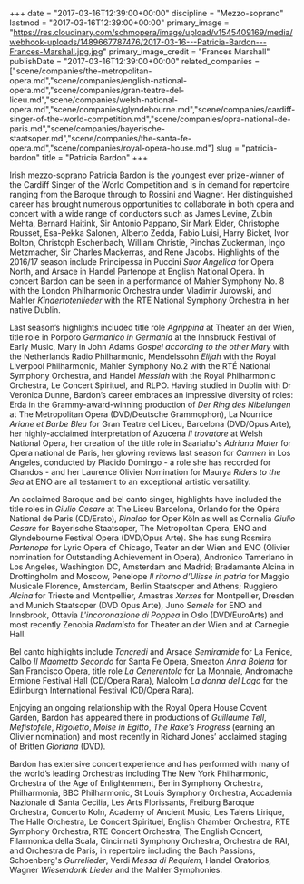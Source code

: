 +++
date = "2017-03-16T12:39:00+00:00"
discipline = "Mezzo-soprano"
lastmod = "2017-03-16T12:39:00+00:00"
primary_image = "https://res.cloudinary.com/schmopera/image/upload/v1545409169/media/webhook-uploads/1489667787476/2017-03-16---Patricia-Bardon---Frances-Marshall.jpg.jpg"
primary_image_credit = "Frances Marshall"
publishDate = "2017-03-16T12:39:00+00:00"
related_companies = ["scene/companies/the-metropolitan-opera.md","scene/companies/english-national-opera.md","scene/companies/gran-teatre-del-liceu.md","scene/companies/welsh-national-opera.md","scene/companies/glyndebourne.md","scene/companies/cardiff-singer-of-the-world-competition.md","scene/companies/opra-national-de-paris.md","scene/companies/bayerische-staatsoper.md","scene/companies/the-santa-fe-opera.md","scene/companies/royal-opera-house.md"]
slug = "patricia-bardon"
title = "Patricia Bardon"
+++

Irish mezzo-soprano Patricia Bardon is the youngest ever prize-winner of the Cardiff Singer of the World Competition and is in demand for repertoire ranging from the
Baroque through to Rossini and Wagner. Her distinguished career has brought
numerous opportunities to collaborate in both opera and concert with a wide range of
conductors such as James Levine, Zubin Mehta, Bernard Haitink, Sir Antonio
Pappano, Sir Mark Elder, Christophe Rousset, Esa-Pekka Salonen, Alberto Zedda,
Fabio Luisi, Harry Bicket, Ivor Bolton, Christoph Eschenbach, William Christie,
Pinchas Zuckerman, Ingo Metzmacher, Sir Charles Mackerras, and Rene Jacobs.
Highlights of the 2016/17 season include Principessa in Puccini *Suor Angelica* for
Opera North, and Arsace in Handel Partenope at English National Opera. In concert
Bardon can be seen in a performance of Mahler Symphony No. 8 with the London
Philharmonic Orchestra under Vladimir Jurowski, and Mahler *Kindertotenlieder* with
the RTE National Symphony Orchestra in her native Dublin.

Last season’s highlights included title role *Agrippina* at Theater an der Wien, title role
in Porporo *Germanico in Germania* at the Innsbruck Festival of Early Music, Mary in
John Adams *Gospel according to the other Mary* with the Netherlands Radio
Philharmonic, Mendelssohn *Elijah* with the Royal Liverpool Philharmonic,
Mahler Symphony No.2 with the RTÉ National Symphony Orchestra, and Handel
*Messiah* with the Royal Philharmonic Orchestra, Le Concert Spirituel, and RLPO.
Having studied in Dublin with Dr Veronica Dunne, Bardon’s career embraces an
impressive diversity of roles: Erda in the Grammy-award-winning production of *Der
Ring des Nibelungen* at The Metropolitan Opera (DVD/Deutsche Grammophon), La
Nourrice *Ariane et Barbe Bleu* for Gran Teatre del Liceu, Barcelona (DVD/Opus Arte),
her highly-acclaimed interpretation of Azucena *Il trovatore* at Welsh National Opera,
her creation of the title role in Saariaho's *Adriana Mater* for Opera national de Paris,
her glowing reviews last season for *Carmen* in Los Angeles, conducted by Placido
Domingo - a role she has recorded for Chandos - and her Laurence Olivier
Nomination for Maurya *Riders to the Sea* at ENO are all testament to an exceptional
artistic versatility.

An acclaimed Baroque and bel canto singer, highlights have included the title roles in 
*Giulio Cesare* at The Liceu Barcelona, Orlando for the Opéra National de Paris
(CD/Erato), *Rinaldo* for Oper Köln as well as Cornelia *Giulio Cesare* for Bayerische
Staatsoper, The Metropolitan Opera, ENO and Glyndebourne Festival Opera
(DVD/Opus Arte). She has sung Rosmira *Partenope* for Lyric Opera of Chicago,
Teater an der Wien and ENO (Olivier nomination for Outstanding Achievement in
Opera), Andronico Tamerlano in Los Angeles, Washington DC, Amsterdam and
Madrid; Bradamante Alcina in Drottingholm and Moscow, Penelope *Il ritorno d’Ulisse
in patria* for Maggio Musicale Florence, Amsterdam, Berlin Staatsoper and Athens;
Ruggiero *Alcina* for Trieste and Montpellier, Amastras *Xerxes* for Montpellier, Dresden
and Munich Staatsoper (DVD Opus Arte), Juno *Semele* for ENO and Innsbrook,
Ottavia *L'incoronazione di Poppea* in Oslo (DVD/EuroArts) and most recently Zenobia
*Radamisto* for Theater an der Wien and at Carnegie Hall.

Bel canto highlights include *Tancredi* and Arsace *Semiramide* for La Fenice, Calbo *Il
Maometto Secondo* for Santa Fe Opera, Smeaton *Anna Bolena* for San Francisco
Opera, title role *La Cenerentola* for La Monnaie, Andromache Ermione Festival Hall
(CD/Opera Rara), Malcolm *La donna del Lago* for the Edinburgh International Festival
(CD/Opera Rara).

Enjoying an ongoing relationship with the Royal Opera House Covent Garden, Bardon
has appeared there in productions of *Guillaume Tell*, *Mefistofele*, *Rigoletto*, *Moise in
Egitto*, *The Rake’s Progress* (earning an Olivier nomination) and most recently in
Richard Jones’ acclaimed staging of Britten *Gloriana* (DVD).

Bardon has extensive concert experience and has performed with many of the world’s
leading Orchestras including The New York Philharmonic, Orchestra of the Age of
Enlightenment, Berlin Symphony Orchestra, Philharmonia, BBC Philharmonic, St
Louis Symphony Orchestra, Accademia Nazionale di Santa Cecilia, Les Arts
Florissants, Freiburg Baroque Orchestra, Concerto Koln, Academy of Ancient Music,
Les Talens Lirique, The Halle Orchestra, Le Concert Spirituel, English Chamber
Orchestra, RTE Symphony Orchestra, RTE Concert Orchestra, The English Concert,
Filarmonica della Scala, Cincinnati Symphony Orchestra, Orchestra de RAI, and
Orchestra de Paris, in repertoire including the Bach Passions, Schoenberg's
*Gurrelieder*, Verdi *Messa di Requiem*, Handel Oratorios, Wagner *Wiesendonk Lieder*
and the Mahler Symphonies.
